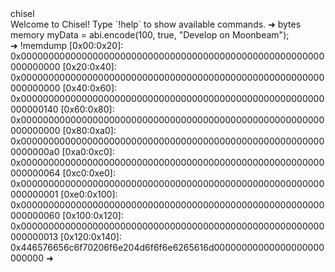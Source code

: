 <div id="termynal" data-termynal>
    <span data-ty="input"><span class="file-path"></span>chisel</span>
    <br>
    <span data-ty>Welcome to Chisel! Type `!help` to show available commands.</span>
    <span data-ty>➜ bytes memory myData = abi.encode(100, true, "Develop on Moonbeam");</span>
    <br>
    <span data-ty>➜ !memdump</span>
    <span data-ty>[0x00:0x20]: 0x0000000000000000000000000000000000000000000000000000000000000000</span>
    <span data-ty>[0x20:0x40]: 0x0000000000000000000000000000000000000000000000000000000000000000</span>
    <span data-ty>[0x40:0x60]: 0x0000000000000000000000000000000000000000000000000000000000000140</span>
    <span data-ty>[0x60:0x80]: 0x0000000000000000000000000000000000000000000000000000000000000000</span>
    <span data-ty>[0x80:0xa0]: 0x00000000000000000000000000000000000000000000000000000000000000a0</span>
    <span data-ty>[0xa0:0xc0]: 0x0000000000000000000000000000000000000000000000000000000000000064</span>
    <span data-ty>[0xc0:0xe0]: 0x0000000000000000000000000000000000000000000000000000000000000001</span>
    <span data-ty>[0xe0:0x100]: 0x0000000000000000000000000000000000000000000000000000000000000060</span>
    <span data-ty>[0x100:0x120]: 0x0000000000000000000000000000000000000000000000000000000000000013</span>
    <span data-ty>[0x120:0x140]: 0x446576656c6f70206f6e204d6f6f6e6265616d00000000000000000000000000</span>
    <span data-ty>➜ </span>
</div>